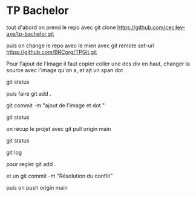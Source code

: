 # TP Bachelor

tout d'abord on prend le repo avec git clone https://github.com/cecilev-axe/tp-bachelor.git

puis on change le repo avec le mien avec git remote set-url https://github.com/BRCorg/TPGit.git

Pour l'ajout de l'image il faut copier coller une des div en haut, changer la source avec l'image qu'on a, et ajt un span dot

git status

puis faire git add .

git commit -m "ajout de l'image et dot "

git status

on récup le projet avec git pull origin main

git status 

git log

pour regler git add .

et un git commit -m "Résolution du conflit"

puis on push origin main 


